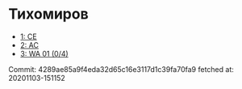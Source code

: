 # Тихомиров
- [1: CE](1.md)
- [2: AC](2.md)
- [3: WA 01 (0/4)](3.md)

Commit: 4289ae85a9f4eda32d65c16e3117d1c39fa70fa9
 fetched at: 20201103-151152
